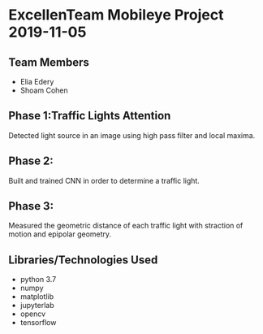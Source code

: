 # ExcellenTeam Mobileye Project 2019-11-05

## Team Members
* Elia Edery
* Shoam Cohen
## Phase 1:Traffic Lights Attention
Detected light source in an image using high pass filter and local maxima.
## Phase 2:
Built and trained CNN in order to determine a traffic light.
## Phase 3:
Measured the geometric distance of each traffic light with straction of motion and epipolar geometry. 
## Libraries/Technologies Used
* python 3.7
* numpy
* matplotlib
* jupyterlab
* opencv
* tensorflow

